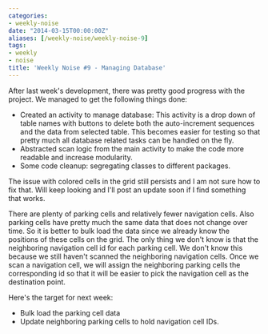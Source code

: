 ```yaml
---
categories:
- weekly-noise
date: "2014-03-15T00:00:00Z"
aliases: [/weekly-noise/weekly-noise-9]
tags:
- weekly
- noise
title: 'Weekly Noise #9 - Managing Database'
---
```

After last week's development, there was pretty good progress with the project. We managed to get the following things done:

- Created an activity to manage database: This activity is a drop down of table names with buttons to delete both the auto-increment sequences and the data from selected table. This becomes easier for testing so that pretty much all database related tasks can be handled on the fly.
- Abstracted scan logic from the main activity to make the code more readable and increase modularity.
- Some code cleanup: segregating classes to different packages.

The issue with colored cells in the grid still persists and I am not sure how to fix that. Will keep looking and I'll post an update soon if I find something that works.

There are plenty of parking cells and relatively fewer navigation cells. Also parking cells have pretty much the same data that does not change over time. So it is better to bulk load the data since we already know the positions of these cells on the grid. The only thing we don't know is that the neighboring navigation cell id for each parking cell. We don't know this because we still haven't scanned the neighboring navigation cells. Once we scan a navigation cell, we will assign the neighboring parking cells the corresponding id so that it will be easier to pick the navigation cell as the destination point.

Here's the target for next week:

- Bulk load the parking cell data
- Update neighboring parking cells to hold navigation cell IDs.
